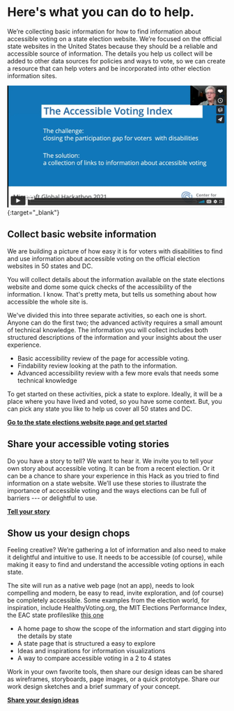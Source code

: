 # Here's what you can do to help.

We’re collecting basic information for how to find information about accessible voting on a state election website. We’re focused on the official state websites in the United States because they should be a reliable and accessible source of information. The details you help us collect will be added to other data sources for policies and ways to vote, so we can create a resource that can help voters and be incorporated into other election information sites.

[![Vimeo video screenshot](./images/aux-vid-img.png)](https://vimeo.com/629246767){:target="_blank"}
## Collect basic website information
We are building a picture of how easy it is for voters with disabilities to find and use information about accessible voting on the official election websites in 50 states and DC.

You will collect details about the information available on the state elections website and dome some quick checks of the accessibility of the information. I know. That's pretty meta, but tells us something about how accessible the whole site is.

We've divided this into three separate activities, so each one is short. Anyone can do the first two; the advanced activity requires a small amount of technical knowledge. The information you will collect includes both structured descriptions of the information and your insights about the user experience.

* Basic accessibility review of the page for accessible voting.
* Findability review looking at the path to the information.
* Advanced accessibility review with a few more evals that needs some technical knowledge


To get started on these activities, pick a state to explore. Ideally, it will be a place where you have lived and voted, so you have some context. But, you can pick any state you like to help us cover all 50 states and DC. 

<a href="https://civicdesign.github.io/Accessible-Voting-Index/state_resources/"><b>Go to the state elections website page and get started</b></a>


## Share your accessible voting stories</h2>
Do you have a story to tell? We want to hear it. We invite you to tell your own story about accessible voting. It can be from a recent election. Or it can be a chance to share your experience in this Hack as you tried to find information on a state website. We’ll use these stories to illustrate the importance of accessible voting and the ways elections can be full of barriers --- or delightful to use.

<a href="https://www.jotform.com/form/212714795547162"><b>Tell your story</b></a>

## Show us your design chops
Feeling creative? We’re gathering a lot of information and also need to make it delightful and intuitive to use. It needs to be accessible (of course), while making it easy to find and understand the accessible voting options in each state.

The site will run as a native web page (not an app), needs to look compelling and modern, be easy to read, invite exploration, and (of course) be completely accessible. Some examples from the election world, for inspiration, include HealthyVoting.org, the MIT Elections Performance Index, the EAC state profileslike <a href="https://www.eac.gov/sites/default/files/eac_assets/1/6/EAVS_2018_Data_Brief_PA.pdf">this one</a></li>

* A home page to show the scope of the information and start digging into the details by state
* A state page that is structured a easy to explore
* Ideas and inspirations for information visualizations
* A way to compare accessible voting in a 2 to 4 states

Work in your own favorite tools, then share our design ideas can be shared as wireframes, storyboards, page images, or a quick prototype. Share our work design sketches and a brief summary of your concept.

<a href="https://www.jotform.com/form/212715475040146"><b>Share your design ideas</b></a>
